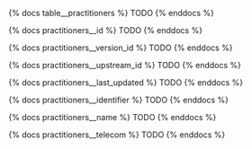 {% docs table__practitioners %}
TODO
{% enddocs %}

{% docs practitioners__id %}
TODO
{% enddocs %}

{% docs practitioners__version_id %}
TODO
{% enddocs %}

{% docs practitioners__upstream_id %}
TODO
{% enddocs %}

{% docs practitioners__last_updated %}
TODO
{% enddocs %}

{% docs practitioners__identifier %}
TODO
{% enddocs %}

{% docs practitioners__name %}
TODO
{% enddocs %}

{% docs practitioners__telecom %}
TODO
{% enddocs %}
